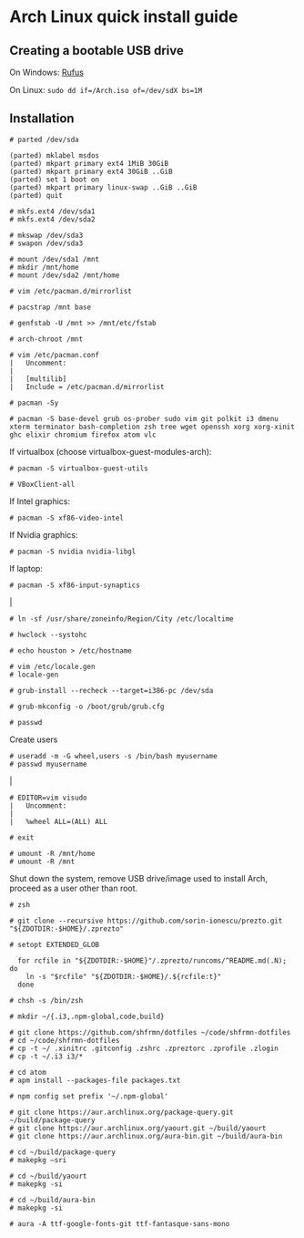 # Arch Linux quick install guide

## Creating a bootable USB drive
On Windows: [Rufus](https://rufus.akeo.ie/)

On Linux: `sudo dd if=/Arch.iso of=/dev/sdX bs=1M`

## Installation

    # parted /dev/sda

    (parted) mklabel msdos
    (parted) mkpart primary ext4 1MiB 30GiB
    (parted) mkpart primary ext4 30GiB ..GiB
    (parted) set 1 boot on
    (parted) mkpart primary linux-swap ..GiB ..GiB
    (parted) quit

    # mkfs.ext4 /dev/sda1
    # mkfs.ext4 /dev/sda2

    # mkswap /dev/sda3
    # swapon /dev/sda3

    # mount /dev/sda1 /mnt
    # mkdir /mnt/home
    # mount /dev/sda2 /mnt/home

    # vim /etc/pacman.d/mirrorlist

    # pacstrap /mnt base

    # genfstab -U /mnt >> /mnt/etc/fstab

    # arch-chroot /mnt

    # vim /etc/pacman.conf
    |   Uncomment:
    |
    |   [multilib]
    |   Include = /etc/pacman.d/mirrorlist

    # pacman -Sy

    # pacman -S base-devel grub os-prober sudo vim git polkit i3 dmenu xterm terminator bash-completion zsh tree wget openssh xorg xorg-xinit ghc elixir chromium firefox atom vlc

If virtualbox (choose virtualbox-guest-modules-arch):

    # pacman -S virtualbox-guest-utils

    # VBoxClient-all

If Intel graphics:

    # pacman -S xf86-video-intel

If Nvidia graphics:

    # pacman -S nvidia nvidia-libgl

If laptop:

    # pacman -S xf86-input-synaptics

|

    # ln -sf /usr/share/zoneinfo/Region/City /etc/localtime

    # hwclock --systohc

    # echo houston > /etc/hostname

    # vim /etc/locale.gen
    # locale-gen

    # grub-install --recheck --target=i386-pc /dev/sda

    # grub-mkconfig -o /boot/grub/grub.cfg

    # passwd

Create users

    # useradd -m -G wheel,users -s /bin/bash myusername
    # passwd myusername

|

    # EDITOR=vim visudo
    |   Uncomment:
    |
    |   %wheel ALL=(ALL) ALL

    # exit

    # umount -R /mnt/home
    # umount -R /mnt

Shut down the system, remove USB drive/image used to install Arch, proceed as a user other than root.

    # zsh

    # git clone --recursive https://github.com/sorin-ionescu/prezto.git "${ZDOTDIR:-$HOME}/.zprezto"

    # setopt EXTENDED_GLOB

      for rcfile in "${ZDOTDIR:-$HOME}"/.zprezto/runcoms/^README.md(.N); do
        ln -s "$rcfile" "${ZDOTDIR:-$HOME}/.${rcfile:t}"
      done

    # chsh -s /bin/zsh

    # mkdir ~/{.i3,.npm-global,code,build}

    # git clone https://github.com/shfrmn/dotfiles ~/code/shfrmn-dotfiles
    # cd ~/code/shfrmn-dotfiles
    # cp -t ~/ .xinitrc .gitconfig .zshrc .zpreztorc .zprofile .zlogin
    # cp -t ~/.i3 i3/*

    # cd atom
    # apm install --packages-file packages.txt

    # npm config set prefix '~/.npm-global'

    # git clone https://aur.archlinux.org/package-query.git ~/build/package-query
    # git clone https://aur.archlinux.org/yaourt.git ~/build/yaourt
    # git clone https://aur.archlinux.org/aura-bin.git ~/build/aura-bin

    # cd ~/build/package-query
    # makepkg –sri

    # cd ~/build/yaourt
    # makepkg -si

    # cd ~/build/aura-bin
    # makepkg -si

    # aura -A ttf-google-fonts-git ttf-fantasque-sans-mono
